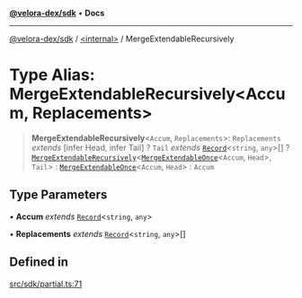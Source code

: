 [**@velora-dex/sdk**](../../README.md) • **Docs**

***

[@velora-dex/sdk](../../globals.md) / [\<internal\>](../README.md) / MergeExtendableRecursively

# Type Alias: MergeExtendableRecursively\<Accum, Replacements\>

> **MergeExtendableRecursively**\<`Accum`, `Replacements`\>: `Replacements` *extends* [infer Head, infer Tail] ? `Tail` *extends* [`Record`](Record.md)\<`string`, `any`\>[] ? [`MergeExtendableRecursively`](MergeExtendableRecursively.md)\<[`MergeExtendableOnce`](MergeExtendableOnce.md)\<`Accum`, `Head`\>, `Tail`\> : [`MergeExtendableOnce`](MergeExtendableOnce.md)\<`Accum`, `Head`\> : `Accum`

## Type Parameters

• **Accum** *extends* [`Record`](Record.md)\<`string`, `any`\>

• **Replacements** *extends* [`Record`](Record.md)\<`string`, `any`\>[]

## Defined in

[src/sdk/partial.ts:71](https://github.com/VeloraDEX/sdk/blob/feat/extend_delta_orders_filtering/src/sdk/partial.ts#L71)
